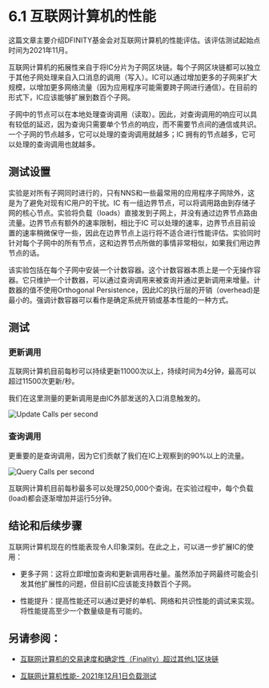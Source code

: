 # 6.1 互联网计算机的性能
这篇文章主要介绍DFINITY基金会对互联网计算机的性能评估。该评估测试起始点时间为2021年11月。  

互联网计算机的拓展性来自于将IC分片为子网区块链。每个子网区块链都可以独立于其他子网处理来自入口消息的调用（写入）。IC可以通过增加更多的子网来扩大规模，以增加更多网络流量（因为应用程序可能需要跨子网进行通信）。在目前的形式下，IC应该能够扩展到数百个子网。  

子网中的节点可以在本地处理查询调用（读取）。因此，对查询调用的响应可以具有较低的延迟，因为查询只需要单个节点的响应，而不需要节点间的通信或共识。一个子网的节点越多，它可以处理的查询调用就越多；IC 拥有的节点越多，它可以处理的查询调用也就越多。


## 测试设置
实验是对所有子网同时进行的，只有NNS和一些最常用的应用程序子网除外，这是为了避免对现有IC用户的干扰。IC 有一组边界节点，可以将调用路由到存储子网的核心节点。实验将负载（loads）直接发到子网上，并没有通过边界节点路由流量。边界节点有额外的速率限制，相比于IC 可以处理的速率，边界节点目前设置的速率稍微保守一些，因此在边界节点上运行将不适合进行性能评估。实验同时针对每个子网中的所有节点，这和边界节点所做的事情非常相似，如果我们用边界节点的话。

该实验包括在每个子网中安装一个计数容器。这个计数容器本质上是一个无操作容器。它只维护一个计数器，可以通过查询调用来被查询并通过更新调用来增量。计数器的值不使用Orthogonal Persistence，因此IC的执行层的开销（overhead)是最小的。强调计数容器可以看作是确定系统开销或基本性能的一种方式。

## 测试
### 更新调用
互联网计算机目前每秒可以持续更新11000次以上，持续时间为4分钟，最高可以超过11500次更新/秒。

我们在这里测量的更新调用是由IC外部发送的入口消息触发的。 

![Update Calls per second](https://user-images.githubusercontent.com/64115203/158593150-25593d09-4855-4206-b5cd-10de30e95751.png)

### 查询调用
更重要的是查询调用，因为它们贡献了我们在IC上观察到的90%以上的流量。  

![Query Calls per second](https://user-images.githubusercontent.com/64115203/158593248-5a77d120-6935-4e56-b815-223558bcac45.png)


互联网计算机目前每秒最多可以处理250,000个查询。在实验过程中，每个负载(load)都会逐渐增加并运行5分钟。 

## 结论和后续步骤
互联网计算机现在的性能表现令人印象深刻。在此之上，可以进一步扩展IC的使用：

* 更多子网：这将立即增加查询和更新调用吞吐量。虽然添加子网最终可能会引发其他扩展性的问题，但目前IC应该能支持数百个子网。

* 性能提升：提高性能还可以通过更好的单机、网络和共识性能的调试来实现。将性能提高至少一个数量级是有可能的。

## 另请参阅：
* [互联网计算机的交易速度和确定性（Finality）超过其他L1区块链](https://medium.com/dfinity/the-internet-computers-transaction-speed-and-finality-outpace-other-l1-blockchains-8e7d25e4b2ef)

* [互联网计算机性能- 2021年12月1日负载测试](https://forum.dfinity.org/t/internet-computer-performance-dec-1-2021-load-testing/9240)

